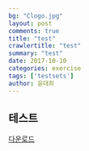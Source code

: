 ```yaml
---
bg: "Clogo.jpg"
layout: post
comments: true
title: "test"
crawlertitle: "test"
summary: "test"
date: 2017-10-10
categories: exercise
tags: ['testsets']
author: 윤대희
---
```


## 테스트 ##

[다운로드][download]


[download]: https://github.com/test076923/test076923.github.io/raw/master/assets/download/tesseract-ocr-3.02.eng.tar.gz
